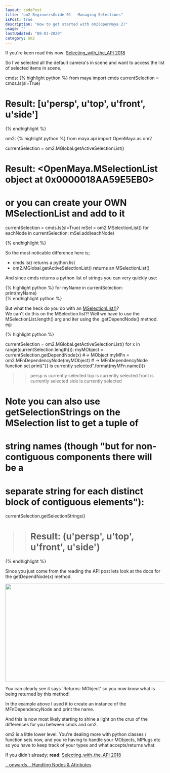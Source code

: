 ```yaml
---
layout: codePost
title: "om2-BeginnersGuide 01 - Managing Selections"
isPost: true
description: "How to get started with om2(openMaya 2)"
usage: ""
lastUpdated: "08-01-2020"
category: om2
---
```


If you're keen read this now: <a href="http://help.autodesk.com/view/MAYAUL/2018/ENU/?guid=__files_Selecting_with_the_API_htm">Selecting_with_the_API 2018</a>

So I've selected all the default camera's in scene and want to access the
list of selected items in scene.

cmds:
{% highlight python %}
from maya import cmds
currentSelection = cmds.ls(sl=True)
# Result: [u'persp', u'top', u'front', u'side']
{% endhighlight %}

om2:
{% highlight python %}
from maya.api import OpenMaya as om2

currentSelection = om2.MGlobal.getActiveSelectionList()
# Result: <OpenMaya.MSelectionList object at 0x0000018AA59E5EB0> #

# or you can create your OWN MSelectionList and add to it
currentSelection = cmds.ls(sl=True)
mSel = om2.MSelectionList()
for eachNode in currentSelection:
    mSel.add(eachNode)

{% endhighlight %}

So the most noticable difference here is;
* cmds.ls() returns a python list
* om2.MGlobal.getActiveSelectionList() returns an MSelectionList()

And since cmds returns a python list of strings you can very quickly use:

{% highlight python %}
for myName in currentSelection:  
    print(myName)  
{% endhighlight python %}

But what the heck do you do with an <a href="http://help.autodesk.com/view/MAYAUL/2018/ENU/?guid=__py_ref_class_open_maya_1_1_m_selection_list_html">MSelectionList()</a>?  
We can't do this on the MSelection list?! Well we have to use the
MSelectionList.length() arg and iter using the .getDependNode() method. eg:

{% highlight python %}

currentSelection = om2.MGlobal.getActiveSelectionList()
for x in range(currentSelection.length()):
    myMObject = currentSelection.getDependNode(x) #-> MObject
    myMFn = om2.MFnDependencyNode(myMObject) # -> MFnDependencyNode function set
    print("{} is currently selected".format(myMFn.name()))

>>persp is currently selected
>>top is currently selected
>>front is currently selected
>>side is currently selected

# Note you can also use getSelectionStrings on the MSelection list to get a tuple of
# string names (though "but for non-contiguous components there will be a
# separate string for each distinct block of contiguous elements"):
currentSelection.getSelectionStrings()
>> # Result: (u'persp', u'top', u'front', u'side') #

{% endhighlight %}

Since you just come from the reading the API post lets look at the docs
for the getDependNode(x) method.

<center><img src="http://anim83d.com/images/examples/getDependNode.png" alt="APIom2" width="1091" height="308"></center>

You can clearly see it says `Returns: MObject' so you now know what is being returned
by this method!

In the example above I used it to create an instance of the MFnDependencyNode
and print the name.

And this is now most likely starting to shine a light on the crux of the
differences for you between cmds and om2.

om2 is a little lower level. You're dealing more with python classes / function
sets now, and you're having to handle your MObjects, MPlugs etc so you have
to keep track of your types and what accepts/returns what.

If you didn't already; **read**: <a href="http://help.autodesk.com/view/MAYAUL/2018/ENU/?guid=__files_Selecting_with_the_API_htm">Selecting_with_the_API 2018</a>

[.. onwards... Handling Nodes & Attributes](2020-01-08-om2vscmds03.md)

